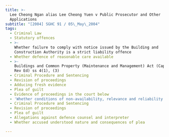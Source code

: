 ```yaml
---
title: >-
  Lee Cheong Ngan alias Lee Cheong Yuen v Public Prosecutor and Other
  Applications
subtitle: "[2004] SGHC 91 / 05\_May\_2004"
tags:
  - Criminal Law
  - Statutory offences
  - >-
    Whether failure to comply with notice issued by the Building and
    Construction Authority is a strict liability offence
  - Whether defence of reasonable care available
  - >-
    Buildings and Common Property (Maintenance and Management) Act (Cap 30, 2000
    Rev Ed) ss 4(1), (3)
  - Criminal Procedure and Sentencing
  - Revision of proceedings
  - Adducing fresh evidence
  - Plea of guilt
  - Evidence of proceedings in the court below
  - 'Whether conditions of non-availability, relevance and reliability satisfied'
  - Criminal Procedure and Sentencing
  - Revision of proceedings
  - Plea of guilt
  - Allegations against defence counsel and interpreter
  - Whether accused understood nature and consequences of plea

---
```


